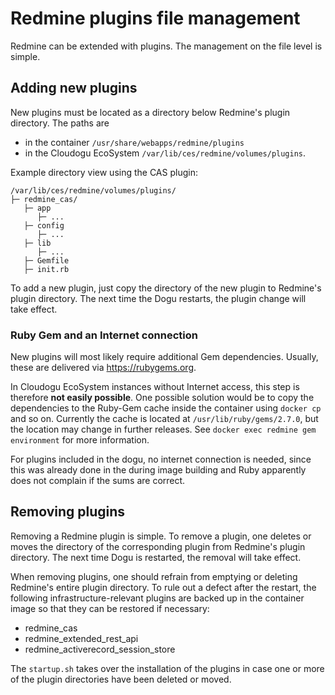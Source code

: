 # Redmine plugins file management

Redmine can be extended with plugins. The management on the file level is simple.

## Adding new plugins

New plugins must be located as a directory below Redmine's plugin directory. The paths are
- in the container `/usr/share/webapps/redmine/plugins`
- in the Cloudogu EcoSystem `/var/lib/ces/redmine/volumes/plugins`.

Example directory view using the CAS plugin:

```
/var/lib/ces/redmine/volumes/plugins/
├─ redmine_cas/
   ├─ app
      ├─ ...
   ├─ config
      ├─ ...
   ├─ lib
      ├─ ...
   ├─ Gemfile
   ├─ init.rb
```

To add a new plugin, just copy the directory of the new plugin to Redmine's plugin directory. The next time the Dogu restarts, the plugin change will take effect.

### Ruby Gem and an Internet connection

New plugins will most likely require additional Gem dependencies. Usually, these are delivered via https://rubygems.org.

In Cloudogu EcoSystem instances without Internet access, this step is therefore **not easily possible**. One possible solution would be to copy the dependencies to the Ruby-Gem cache inside the container using `docker cp` and so on. Currently the cache is located at `/usr/lib/ruby/gems/2.7.0`, but the location may change in further releases. See `docker exec redmine gem environment` for more information.

For plugins included in the dogu, no internet connection is needed, since this was already done in the during image building and Ruby apparently does not complain if the sums are correct.

## Removing plugins


Removing a Redmine plugin is simple. To remove a plugin, one deletes or moves the directory of the corresponding plugin from Redmine's plugin directory. The next time Dogu is restarted, the removal will take effect.

When removing plugins, one should refrain from emptying or deleting Redmine's entire plugin directory. To rule out a defect after the restart, the following infrastructure-relevant plugins are backed up in the container image so that they can be restored if necessary:
- redmine_cas
- redmine_extended_rest_api
- redmine_activerecord_session_store

The `startup.sh` takes over the installation of the plugins in case one or more of the plugin directories have been deleted or moved.
